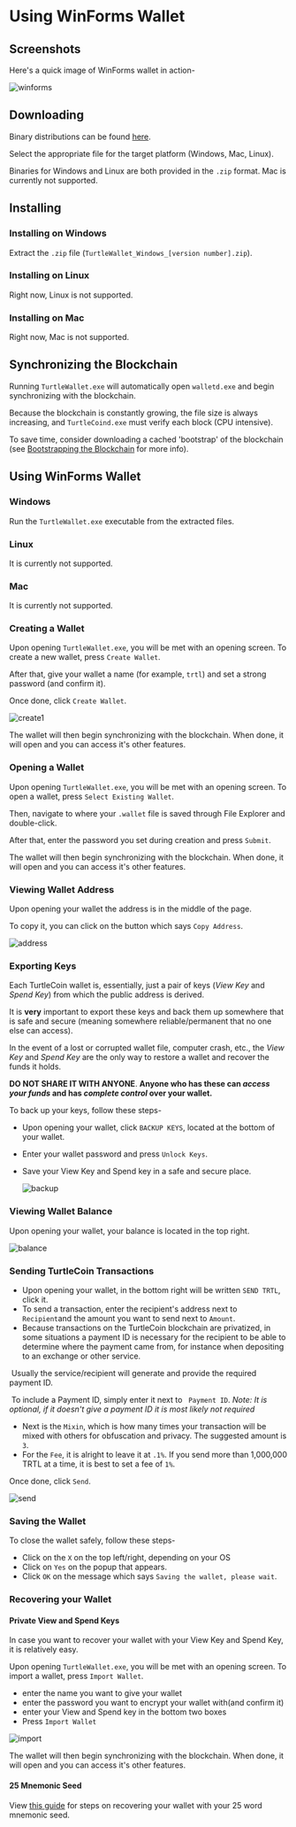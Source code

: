 # Using WinForms Wallet

## Screenshots

Here's a quick image of WinForms wallet in action-

![winforms](C:/Users/user/Documents/pages/production/docs/guides/wallets/images/screenshot_winforms.png)

## Downloading

Binary distributions can be found [here](https://github.com/turtlecoin/turtle-wallet-winforms/releases/latest).

Select the appropriate file for the target platform (Windows, Mac, Linux). 

Binaries for Windows and Linux are both provided in the `.zip` format. Mac is currently not supported.

## Installing

### Installing on Windows

Extract the `.zip` file (`TurtleWallet_Windows_[version number].zip`).

### Installing on Linux

Right now, Linux is not supported.

### Installing on Mac

Right now, Mac is not supported.

## Synchronizing the Blockchain

Running `TurtleWallet.exe` will automatically open `walletd.exe` and begin synchronizing with the blockchain.

Because the blockchain is constantly growing, the file size is always increasing, and `TurtleCoind.exe` must verify each block (CPU intensive). 

To save time, consider downloading a cached 'bootstrap' of the blockchain (see [Bootstrapping the Blockchain](Bootstrapping-the-Blockchain) for more info).

## Using WinForms Wallet

### Windows

Run the `TurtleWallet.exe` executable from the extracted files.

### Linux

It is currently not supported.

### Mac

It is currently not supported.

### Creating a Wallet

Upon opening `TurtleWallet.exe`, you will be met with an opening screen. To create a new wallet, press `Create Wallet`.

After that, give your wallet a name (for example, `trtl`) and set a strong password (and confirm it).

Once done, click `Create Wallet`.

![create1](C:/Users/user/Documents/pages/production/docs/guides/wallets/images/winf-make.png)

The wallet will then begin synchronizing with the blockchain. When done, it will open and you can access it's other features.

### Opening a Wallet

Upon opening `TurtleWallet.exe`, you will be met with an opening screen. To open a wallet, press `Select Existing Wallet`.

Then, navigate to where your `.wallet` file is saved through File Explorer and double-click.

After that, enter the password you set during creation and press `Submit`. 

The wallet will then begin synchronizing with the blockchain. When done, it will open and you can access it's other features.

### Viewing Wallet Address

Upon opening your wallet the address is in the middle of the page.

To copy it, you can click on the button which says `Copy Address`.

![address](C:/Users/user/Documents/pages/production/docs/guides/wallets/images/winf-add.png)

### Exporting Keys

Each TurtleCoin  wallet is, essentially, just a pair of keys (*View Key* and *Spend Key*) from which the public address is derived.

It is **very** important to export these keys and back them up somewhere that is safe and secure (meaning somewhere reliable/permanent that no one else can access). 

In the event of a lost or corrupted wallet file, computer crash, etc., the *View Key* and *Spend Key* are the only way to restore a wallet and recover the funds it holds.

**DO NOT SHARE IT WITH ANYONE**. **Anyone who has these can *access your funds* and has *complete control* over your wallet.**

To back up your keys, follow these steps-

- Upon opening your wallet, click `BACKUP KEYS`, located at the bottom of your wallet.

- Enter your wallet password and press `Unlock Keys`.

- Save your View Key and Spend key in a safe and secure place.

  ![backup](C:/Users/user/Documents/pages/production/docs/guides/wallets/images/winf-keys.png)

### Viewing Wallet Balance

Upon opening your wallet, your balance is located in the top right.

![balance](C:/Users/user/Documents/pages/production/docs/guides/wallets/images/winf-balance.png)

### Sending TurtleCoin Transactions

- Upon opening your wallet, in the bottom right will be written `SEND TRTL`, click it.
- To send a transaction, enter the recipient's address next to `Recipient`and the amount you want to send next to `Amount`.
- Because transactions on the TurtleCoin blockchain are privatized, in some situations a payment ID is necessary for the recipient to be able to determine where the payment came from, for instance when depositing to an exchange or other service.

​        Usually the service/recipient will generate and provide the required payment ID.

​        To include a Payment ID, simply enter it next to ` Payment ID`. *Note: It is optional, if it doesn't              give a payment ID it is most likely not required*

- Next is the `Mixin`, which is how many times your transaction will be mixed with others for obfuscation and privacy. The suggested amount is `3`.
- For the `Fee`, it is alright to leave it at `.1%`. If you send more than 1,000,000 TRTL at a time, it is best to set a fee of `1%`.

Once done, click `Send`.

![send](C:/Users/user/Documents/pages/production/docs/guides/wallets/images/winf-tx.png)

### Saving the Wallet

To close the wallet safely, follow these steps-

- Click on the `X` on the top left/right, depending on your OS
- Click on `Yes` on the popup that appears.
- Click `OK` on the message which says `Saving the wallet, please wait`.

### Recovering your Wallet

#### Private View and Spend Keys

In case you want to recover your wallet with your View Key and Spend Key, it is relatively easy.

Upon opening `TurtleWallet.exe`, you will be met with an opening screen. To import a wallet, press `Import Wallet`.

- enter the name you want to give your wallet
- enter the password you want to encrypt your wallet with(and confirm it)
- enter your View and Spend key in the bottom two boxes
- Press `Import Wallet`

![import](C:/Users/user/Documents/pages/production/docs/guides/wallets/images/winf-impory.png)

The wallet will then begin synchronizing with the blockchain. When done, it will open and you can access it's other features.

#### 25 Mnemonic Seed

View [this guide](Recovering-your-Wallet#25-winforms-wallet) for steps on recovering your wallet with your 25 word mnemonic seed.